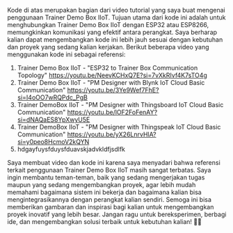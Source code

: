 Kode di atas merupakan bagian dari video tutorial yang saya buat mengenai penggunaan Trainer Demo Box IIoT. Tujuan utama dari kode ini adalah untuk menghubungkan Trainer Demo Box IIoT dengan ESP32 atau ESP8266, memungkinkan komunikasi yang efektif antara perangkat. Saya berharap kalian dapat mengembangkan kode ini lebih jauh sesuai dengan kebutuhan dan proyek yang sedang kalian kerjakan.
Berikut beberapa video yang menggunakan kode ini sebagai referensi:
1. Trainer Demo Box IIoT - "ESP32 to Trainer Box Communication Topology"
   https://youtu.be/NeevKCHxQ7E?si=7vXkRIvf4K7sTO4g
3. Trainer Demo Box IIoT - "PM Designer with Blynk IoT Cloud Basic Communication"
   https://youtu.be/3Ye9Wef7FhE?si=I4oOO7wRQPdc_PgB
4. Trainer DemoBox IIoT - "PM Designer with Thingsboard IoT Cloud Basic Communication"
   https://youtu.be/lOF2FoFenAY?si=dNAQaES8YpXwyU5E
5. Trainer DemoBox IIoT - "PM Designer with Thingspeak IoT Cloud Basic Communication"
   https://youtu.be/yX26LnrvHlA?si=y0peo8HcmoV2kQYN
6. hdgayfuysfduysfduavskjadvkldfjsdlfk
   
Saya membuat video dan kode ini karena saya menyadari bahwa referensi terkait penggunaan Trainer Demo Box IIoT masih sangat terbatas. Saya ingin membantu teman-teman, baik yang sedang mengerjakan tugas maupun yang sedang mengembangkan proyek, agar lebih mudah memahami bagaimana sistem ini bekerja dan bagaimana kalian bisa mengintegrasikannya dengan perangkat kalian sendiri.
Semoga ini bisa memberikan gambaran dan inspirasi bagi kalian untuk mengembangkan proyek inovatif yang lebih besar. Jangan ragu untuk bereksperimen, berbagi ide, dan mengembangkan solusi terbaik untuk kebutuhan kalian! 🚀💡

